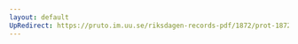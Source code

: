```yaml
---
layout: default
UpRedirect: https://pruto.im.uu.se/riksdagen-records-pdf/1872/prot-1872--ak--413/prot-1872--ak--413_041.pdf
---
```

